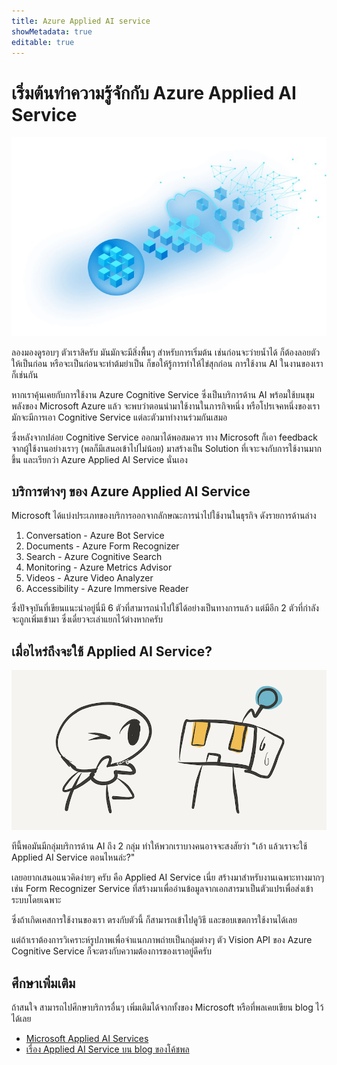 ```yaml
---
title: Azure Applied AI service
showMetadata: true
editable: true
---
```


# เริ่มต้นทำความรู้จักกับ Azure Applied AI Service

![Azure Applied AI Service](azure-applied-ai-services/images/Microsoft-Azure-AI-Official-Microsoft.jpeg)

ลองมองดูรอบๆ ตัวเราสิครับ มันมักจะมีสิ่งพื้นๆ สำหรับการเริ่มต้น เช่นก่อนจะว่ายน้ำได้ ก็ต้องลอยตัวให้เป็นก่อน หรือจะเป็นก่อนจะทำต้มยำเป็น ก็ขอให้รู้การทำให้ไข่สุกก่อน การใช้งาน AI ในงานของเราก็เช่นกัน

หากเราคุ้นเคยกับการใช้งาน Azure Cognitive Service ซึ่งเป็นบริการด้าน AI พร้อมใช้บนขุมพลังของ Microsoft Azure แล้ว จะพบว่าตอนนำมาใช้งานในภารกิจหนึ่ง หรือโปรเจคหนึ่งของเรา มักจะมีการเอา Cognitive Service แต่ละตัวมาทำงานร่วมกันเสมอ 

ซึ่งหลังจากปล่อย Cognitive Service ออกมาได้พอสมควร ทาง Microsoft ก็เอา feedback จากผู้ใช้งานอย่างเราๆ (พลก็มีเสนอเข้าไปไม่น้อย) มาสร้างเป็น Solution ที่เจาะจงกับการใช้งานมากขึ้น และเรียกว่า Azure Applied AI Service นั่นเอง

## บริการต่างๆ ของ Azure Applied AI Service

Microsoft ได้แบ่งประเภทของบริการออกจากลักษณะการนำไปใช้งานในธุรกิจ ดังรายการด้านล่าง 

1. Conversation - Azure Bot Service
2. Documents - Azure Form Recognizer
3. Search - Azure Cognitive Search
4. Monitoring - Azure Metrics Advisor
5. Videos - Azure Video Analyzer
6. Accessibility - Azure Immersive Reader

ซึ่งปัจจุบันที่เขียนแนะนำอยู่นี่มี 6 ตัวที่สามารถนำไปใช้ได้อย่างเป็นทางการแล้ว แต่มีอีก 2 ตัวที่กำลังจะถูกเพิ่มเข้ามา ซึ่งเดี๋ยวจะเล่าแยกไว้ต่างหากครับ

## เมื่อไหร่ถึงจะใช้ Applied AI Service?

![when should I use Applied AI service?](azure-applied-ai-services/images/when-to-choose-ai.png)

ทีนี้พอมันมีกลุ่มบริการด้าน AI ถึง 2 กลุ่ม ทำให้พวกเราบางคนอาจจะสงสัยว่า "เอ้า แล้วเราจะใช้ Applied AI Service ตอนไหนล่ะ?"

เลยอยากเสนอแนวคิดง่ายๆ ครับ คือ Applied AI Service เนี่ย สร้างมาสำหรับงานเฉพาะทางมากๆ เช่น Form Recognizer Service ที่สร้างมาเพื่ออ่านข้อมูลจากเอกสารมาเป็นตัวแปรเพื่อส่งเข้าระบบโดยเฉพาะ

ซึ่งถ้าเกิดเคสการใช้งานของเรา ตรงกับตัวนี้ ก็สามารถเข้าไปดูวิธี และขอบเขตการใช้งานได้เลย 

แต่ถ้าเราต้องการวิเคราะห์รูปภาพเพื่อจำแนกภาพถ่ายเป็นกลุ่มต่างๆ ตัว Vision API ของ Azure Cognitive Service ก็จะตรงกับความต้องการของเราอยู่ดีครับ


## ศึกษาเพิ่มเติม 

ถ้าสนใจ สามารถไปศึกษาบริการอื่นๆ เพิ่มเติมได้จากทั้งของ Microsoft หรือที่พลเคยเขียน blog ไว้ได้เลย 

- [Microsoft Applied AI Services](https://azure.microsoft.com/en-us/product-categories/applied-ai-services/#overview)
- [เรื่อง Applied AI Service บน blog ของโค้ชพล](https://nextflow.in.th/tag/azure-applied-ai/)

